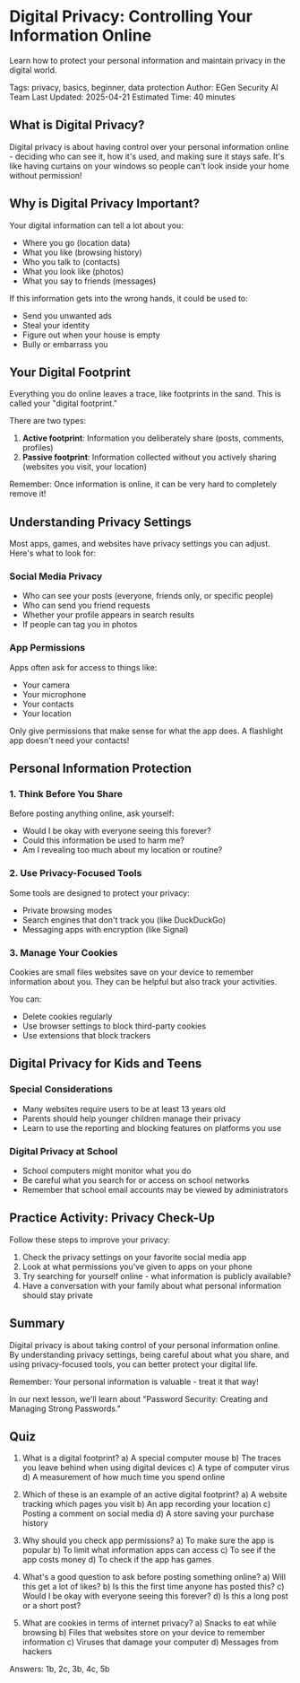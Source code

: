 # Digital Privacy: Controlling Your Information Online

Learn how to protect your personal information and maintain privacy in the digital world.

Tags: privacy, basics, beginner, data protection
Author: EGen Security AI Team
Last Updated: 2025-04-21
Estimated Time: 40 minutes

## What is Digital Privacy?

Digital privacy is about having control over your personal information online - deciding who can see it, how it's used, and making sure it stays safe. It's like having curtains on your windows so people can't look inside your home without permission!

## Why is Digital Privacy Important?

Your digital information can tell a lot about you:
- Where you go (location data)
- What you like (browsing history)
- Who you talk to (contacts)
- What you look like (photos)
- What you say to friends (messages)

If this information gets into the wrong hands, it could be used to:
- Send you unwanted ads
- Steal your identity
- Figure out when your house is empty
- Bully or embarrass you

## Your Digital Footprint

Everything you do online leaves a trace, like footprints in the sand. This is called your "digital footprint."

There are two types:
1. **Active footprint**: Information you deliberately share (posts, comments, profiles)
2. **Passive footprint**: Information collected without you actively sharing (websites you visit, your location)

Remember: Once information is online, it can be very hard to completely remove it!

## Understanding Privacy Settings

Most apps, games, and websites have privacy settings you can adjust. Here's what to look for:

### Social Media Privacy
- Who can see your posts (everyone, friends only, or specific people)
- Who can send you friend requests
- Whether your profile appears in search results
- If people can tag you in photos

### App Permissions
Apps often ask for access to things like:
- Your camera
- Your microphone
- Your contacts
- Your location

Only give permissions that make sense for what the app does. A flashlight app doesn't need your contacts!

## Personal Information Protection

### 1. Think Before You Share
Before posting anything online, ask yourself:
- Would I be okay with everyone seeing this forever?
- Could this information be used to harm me?
- Am I revealing too much about my location or routine?

### 2. Use Privacy-Focused Tools
Some tools are designed to protect your privacy:
- Private browsing modes
- Search engines that don't track you (like DuckDuckGo)
- Messaging apps with encryption (like Signal)

### 3. Manage Your Cookies
Cookies are small files websites save on your device to remember information about you. They can be helpful but also track your activities.

You can:
- Delete cookies regularly
- Use browser settings to block third-party cookies
- Use extensions that block trackers

## Digital Privacy for Kids and Teens

### Special Considerations
- Many websites require users to be at least 13 years old
- Parents should help younger children manage their privacy
- Learn to use the reporting and blocking features on platforms you use

### Digital Privacy at School
- School computers might monitor what you do
- Be careful what you search for or access on school networks
- Remember that school email accounts may be viewed by administrators

## Practice Activity: Privacy Check-Up

Follow these steps to improve your privacy:
1. Check the privacy settings on your favorite social media app
2. Look at what permissions you've given to apps on your phone
3. Try searching for yourself online - what information is publicly available?
4. Have a conversation with your family about what personal information should stay private

## Summary

Digital privacy is about taking control of your personal information online. By understanding privacy settings, being careful about what you share, and using privacy-focused tools, you can better protect your digital life.

Remember: Your personal information is valuable - treat it that way!

In our next lesson, we'll learn about "Password Security: Creating and Managing Strong Passwords."

## Quiz

1. What is a digital footprint?
   a) A special computer mouse
   b) The traces you leave behind when using digital devices
   c) A type of computer virus
   d) A measurement of how much time you spend online

2. Which of these is an example of an active digital footprint?
   a) A website tracking which pages you visit
   b) An app recording your location
   c) Posting a comment on social media
   d) A store saving your purchase history

3. Why should you check app permissions?
   a) To make sure the app is popular
   b) To limit what information apps can access
   c) To see if the app costs money
   d) To check if the app has games

4. What's a good question to ask before posting something online?
   a) Will this get a lot of likes?
   b) Is this the first time anyone has posted this?
   c) Would I be okay with everyone seeing this forever?
   d) Is this a long post or a short post?

5. What are cookies in terms of internet privacy?
   a) Snacks to eat while browsing
   b) Files that websites store on your device to remember information
   c) Viruses that damage your computer
   d) Messages from hackers

Answers: 1b, 2c, 3b, 4c, 5b 